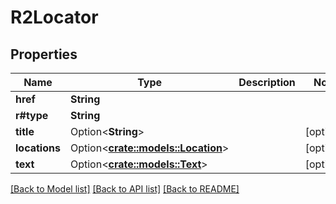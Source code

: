 # R2Locator

## Properties

Name | Type | Description | Notes
------------ | ------------- | ------------- | -------------
**href** | **String** |  | 
**r#type** | **String** |  | 
**title** | Option<**String**> |  | [optional]
**locations** | Option<[**crate::models::Location**](Location.md)> |  | [optional]
**text** | Option<[**crate::models::Text**](Text.md)> |  | [optional]

[[Back to Model list]](../README.md#documentation-for-models) [[Back to API list]](../README.md#documentation-for-api-endpoints) [[Back to README]](../README.md)


